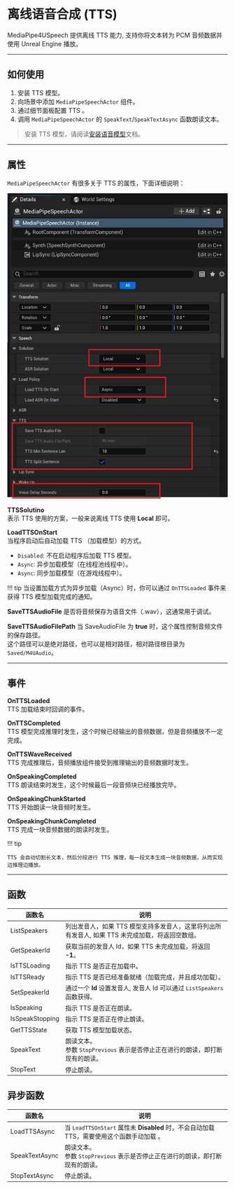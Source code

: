 # 离线语音合成 (TTS)

MediaPipe4USpeech 提供离线 TTS 能力, 支持你将文本转为 PCM 音频数据并使用 Unreal Engine 播放。   

---   


## 如何使用

1. 安装 TTS 模型。
1. 向场景中添加 `MediaPipeSpeechActor` 组件。
2. 通过细节面板配置 TTS 。
3. 调用 `MediaPipeSpeechActor` 的 `SpeakText`/`SpeakTextAsync` 函数朗读文本。

> 安装 TTS 模型，请阅读[安装语音模型](./setup_models.md)文档。


---   

## 属性

`MediaPipeSpeechActor` 有很多关于 TTS 的属性，下面详细说明：

![TTS details](./images/local_tts/tts_details.jpg "TTS details")

**TTSSolutino**    
表示 TTS 使用的方案，一般来说离线 TTS 使用 **Local** 即可。
   
**LoadTTSOnStart**     
当程序启动后自动加载 TTS （加载模型）的方式。   

- `Disabled`: 不在启动程序后加载 TTS 模型。
- `Async`: 异步加载模型（在线程池线程中）。
- `Async`: 同步加载模型（在游戏线程中）。

!!! tip
    当设置加载方式为异步加载（Async）时，你可以通过 `OnTTSLoaded` 事件来获得 TTS 模型加载完成的通知。
   

**SaveTTSAudioFile**
是否将音频保存为语音文件（.wav），这通常用于调试。   

**SaveTTSAudioFilePath**
当 SaveAudioFile 为 **true** 时，这个属性控制音频文件的保存路径。   
这个路径可以是绝对路径，也可以是相对路径，相对路径根目录为 `Saved/M4UAudio`。

---   

## 事件

**OnTTSLoaded**    
TTS 加载结束时回调的事件。


**OnTTSCompleted**    
TTS 模型完成推理时发生，这个时候已经输出的音频数据，但是音频播放不一定完成。


**OnTTSWaveReceived**   
TTS 完成推理后，音频播放组件接受到推理输出的音频数据时发生。

**OnSpeakingCompleted**    
TTS 朗读结束时发生，这个时候最后一段音频块已经播放完毕。

**OnSpeakingChunkStarted**    
TTS 开始朗读一块音频时发生。

**OnSpeakingChunkCompleted**    
TTS 完成一块音频数据的朗读时发生。

!!! tip
    
    TTS 会自动切割长文本，然后分段进行 TTS 推理，每一段文本生成一块音频数据，从而实现边推理边播放。

---   

## 函数     

|函数名| 说明 |
|----------|------------|
|ListSpeakers     | 列出发音人，如果 TTS 模型支持多发音人，这里将列出所有发音人, 如果 TTS 未完成加载，将返回空数组。  |
|GetSpeakerId     | 获取当前的发音人 Id，如果 TTS 未完成加载，将返回 **-1**。  |
|IsTTSLoading     | 指示 TTS 是否正在加载中。  |
|IsTTSReady       | 指示 TTS 是否已经准备就绪（加载完成，并且成功加载）。  |
|SetSpeakerId     | 通过一个 **Id** 设置发音人, 发音人 Id 可以通过 `ListSpeakers` 函数获得。 |
|IsSpeaking       | 指示 TTS 是否正在朗读。 |
|IsSpeakStopping  | 指示 TTS 是否正在停止朗读。 |
|GetTTSState      | 获取 TTS 模型加载状态。 |
|SpeakText        | 朗读文本。<br />参数 `StopPrevious` 表示是否停止正在进行的朗读，即打断现有的朗读。|
|StopText         | 停止朗读。|

## 异步函数   
|函数名| 说明 |
|----------|------------|
|LoadTTSAsync     | 当 `LoadTTSOnStart` 属性未 **Disabled** 时，不会自动加载 TTS，需要使用这个函数手动加载 。|
|SpeakTextAsync   | 朗读文本。<br />参数 `StopPrevious` 表示是否停止正在进行的朗读，即打断现有的朗读。|
|StopTextAsync    | 停止朗读。|














